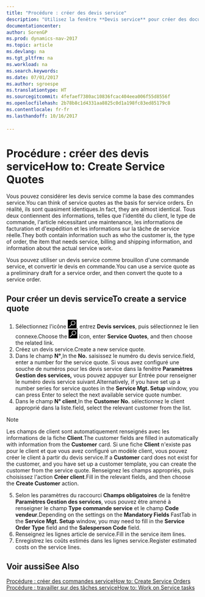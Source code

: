 ```yaml
---
title: "Procédure : créer des devis service"
description: "Utilisez la fenêtre **Devis service** pour créer des documents dans lesquels vous saisissez des informations sur un service, tel que réparation et maintenance, pour des articles de service à la demande du client. Vous pouvez utiliser un devis service comme brouillon d'une commande service, et convertir le devis en commande."
documentationcenter: 
author: SorenGP
ms.prod: dynamics-nav-2017
ms.topic: article
ms.devlang: na
ms.tgt_pltfrm: na
ms.workload: na
ms.search.keywords: 
ms.date: 07/01/2017
ms.author: sgroespe
ms.translationtype: HT
ms.sourcegitcommit: 4fefaef7380ac10836fcac404eea006f55d8556f
ms.openlocfilehash: 2b78b8c1d4331aa8825c0d1a198fc83ed85179c8
ms.contentlocale: fr-fr
ms.lasthandoff: 10/16/2017

---
```

# <a name="how-to-create-service-quotes"></a><span data-ttu-id="d2dee-104">Procédure : créer des devis service</span><span class="sxs-lookup"><span data-stu-id="d2dee-104">How to: Create Service Quotes</span></span>
<span data-ttu-id="d2dee-105">Vous pouvez considérer les devis service comme la base des commandes service.</span><span class="sxs-lookup"><span data-stu-id="d2dee-105">You can think of service quotes as the basis for service orders.</span></span> <span data-ttu-id="d2dee-106">En réalité, ils sont quasiment identiques.</span><span class="sxs-lookup"><span data-stu-id="d2dee-106">In fact, they are almost identical.</span></span> <span data-ttu-id="d2dee-107">Tous deux contiennent des informations, telles que l'identité du client, le type de commande, l'article nécessitant une maintenance, les informations de facturation et d'expédition et les informations sur la tâche de service réelle.</span><span class="sxs-lookup"><span data-stu-id="d2dee-107">They both contain information such as who the customer is, the type of order, the item that needs service, billing and shipping information, and information about the actual service work.</span></span>
 
<span data-ttu-id="d2dee-108">Vous pouvez utiliser un devis service comme brouillon d'une commande service, et convertir le devis en commande.</span><span class="sxs-lookup"><span data-stu-id="d2dee-108">You can use a service quote as a preliminary draft for a service order, and then convert the quote to a service order.</span></span>  
  
## <a name="to-create-a-service-quote"></a><span data-ttu-id="d2dee-109">Pour créer un devis service</span><span class="sxs-lookup"><span data-stu-id="d2dee-109">To create a service quote</span></span>  
1. <span data-ttu-id="d2dee-110">Sélectionnez l'icône ![Page ou état pour la recherche](media/ui-search/search_small.png "Page ou état pour la recherche"), entrez **Devis services**, puis sélectionnez le lien connexe.</span><span class="sxs-lookup"><span data-stu-id="d2dee-110">Choose the ![Search for Page or Report](media/ui-search/search_small.png "Search for Page or Report icon") icon, enter **Service Quotes**, and then choose the related link.</span></span>  
2. <span data-ttu-id="d2dee-111">Créez un devis service.</span><span class="sxs-lookup"><span data-stu-id="d2dee-111">Create a new service quote.</span></span>  
3. <span data-ttu-id="d2dee-112">Dans le champ **N°**,</span><span class="sxs-lookup"><span data-stu-id="d2dee-112">In the **No.**</span></span> <span data-ttu-id="d2dee-113">saisissez le numéro du devis service.</span><span class="sxs-lookup"><span data-stu-id="d2dee-113">field, enter a number for the service quote.</span></span> <span data-ttu-id="d2dee-114">Si vous avez configuré une souche de numéros pour les devis service dans la fenêtre **Paramètres Gestion des services,** vous pouvez appuyer sur Entrée pour renseigner le numéro devis service suivant.</span><span class="sxs-lookup"><span data-stu-id="d2dee-114">Alternatively, if you have set up a number series for service quotes in the **Service Mgt. Setup** window, you can press Enter to select the next available service quote number.</span></span>  
4. <span data-ttu-id="d2dee-115">Dans le champ **N° client**,</span><span class="sxs-lookup"><span data-stu-id="d2dee-115">In the **Customer No.**</span></span>  <span data-ttu-id="d2dee-116">sélectionnez le client approprié dans la liste.</span><span class="sxs-lookup"><span data-stu-id="d2dee-116">field, select the relevant customer from the list.</span></span>  

  > [!Note]  
  >  <span data-ttu-id="d2dee-117">Les champs de client sont automatiquement renseignés avec les informations de la fiche **Client**.</span><span class="sxs-lookup"><span data-stu-id="d2dee-117">The customer fields are filled in automatically with information from the **Customer** card.</span></span> <span data-ttu-id="d2dee-118">Si une fiche **Client** n'existe pas pour le client et que vous avez configuré un modèle client, vous pouvez créer le client à partir du devis service.</span><span class="sxs-lookup"><span data-stu-id="d2dee-118">If a **Customer** card does not exist for the customer, and you have set up a customer template, you can create the customer from the service quote.</span></span> <span data-ttu-id="d2dee-119">Renseignez les champs appropriés, puis choisissez l'action **Créer client**.</span><span class="sxs-lookup"><span data-stu-id="d2dee-119">Fill in the relevant fields, and then choose the **Create Customer** action.</span></span>  
  
5. <span data-ttu-id="d2dee-120">Selon les paramètres du raccourci **Champs obligatoires** de la fenêtre **Paramètres Gestion des services**, vous pouvez être amené à renseigner le champ **Type commande service** et le champ **Code vendeur**.</span><span class="sxs-lookup"><span data-stu-id="d2dee-120">Depending on the settings on the **Mandatory Fields** FastTab in the **Service Mgt. Setup** window, you may need to fill in the **Service Order Type** field and the **Salesperson Code** field.</span></span>  
6. <span data-ttu-id="d2dee-121">Renseignez les lignes article de service.</span><span class="sxs-lookup"><span data-stu-id="d2dee-121">Fill in the service item lines.</span></span>  
7. <span data-ttu-id="d2dee-122">Enregistrez les coûts estimés dans les lignes service.</span><span class="sxs-lookup"><span data-stu-id="d2dee-122">Register estimated costs on the service lines.</span></span>  
  
## <a name="see-also"></a><span data-ttu-id="d2dee-123">Voir aussi</span><span class="sxs-lookup"><span data-stu-id="d2dee-123">See Also</span></span>  
[<span data-ttu-id="d2dee-124">Procédure : créer des commandes service</span><span class="sxs-lookup"><span data-stu-id="d2dee-124">How to: Create Service Orders</span></span>](service-how-to-create-service-orders.md)  
[<span data-ttu-id="d2dee-125">Procédure : travailler sur des tâches service</span><span class="sxs-lookup"><span data-stu-id="d2dee-125">How to: Work on Service tasks</span></span>](service-how-to-work-on-service-tasks.md)  

 
